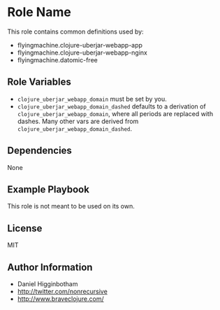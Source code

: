 Role Name
=========

This role contains common definitions used by:

* flyingmachine.clojure-uberjar-webapp-app
* flyingmachine.clojure-uberjar-webapp-nginx
* flyingmachine.datomic-free

Role Variables
--------------

* `clojure_uberjar_webapp_domain` must be set by you.
* `clojure_uberjar_webapp_domain_dashed` defaults to a derivation of
  `clojure_uberjar_webapp_domain`, where all periods are replaced with
  dashes. Many other vars are derived from
  `clojure_uberjar_webapp_domain_dashed`.

Dependencies
------------

None

Example Playbook
----------------

This role is not meant to be used on its own.

License
-------

MIT

Author Information
------------------

* Daniel Higginbotham
* http://twitter.com/nonrecursive
* http://www.braveclojure.com/
